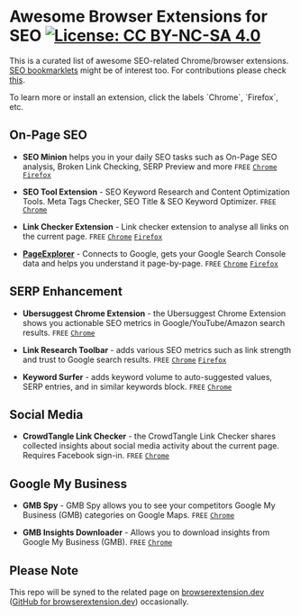 # Awesome Browser Extensions for SEO [![License: CC BY-NC-SA 4.0](https://licensebuttons.net/l/by-nc-sa/4.0/80x15.png)](https://creativecommons.org/licenses/by-nc-sa/4.0/)

This is a curated list of awesome SEO-related Chrome/browser extensions. [SEO bookmarklets](https://github.com/Awesome-SEO/seo-bookmarklets) might be of interest too. For contributions please check [this](https://github.com/Awesome-SEO/seo-browser-extensions/blob/master/CONTRIBUTIONS.md).

<content>
To learn more or install an extension, click the labels `Chrome`, `Firefox`, etc.


## On-Page SEO

- **SEO Minion** helps you in your daily SEO tasks such as On-Page SEO analysis, Broken Link Checking, SERP Preview and more `FREE` [`Chrome`](https://chrome.google.com/webstore/detail/ahrefs-seo-toolbar/hgmoccdbjhknikckedaaebbpdeebhiei) [`Firefox`](https://addons.mozilla.org/en-US/firefox/addon/seo-minion/)

- **SEO Tool Extension** - SEO Keyword Research and Content Optimization Tools. Meta Tags Checker, SEO Title & SEO Keyword Optimizer. `FREE` [`Chrome`](https://chrome.google.com/webstore/detail/seo-tool-extension-meta-%20/ilcppocoelkoplmgkffgdnfgngibpici) <!--<img src="/images/SEO-Chrome-Extensions/seo-tool-extension.jpg" alt="Preview of the SEO Tool Extension" style="max-height: 250px;">-->

- **Link Checker Extension** - Link checker extension to analyse all links on the current page. `FREE` [`Chrome`](https://chrome.google.com/webstore/detail/free-backlink-checker-by/nifeadedgedikheglfngocdgfidiiimi/) [`Firefox`](https://addons.mozilla.org/en-US/firefox/addon/free-backlink-checker-by-lrt) <!--<img src="/images/SEO-Chrome-Extensions/link-research-checker.png" alt="Demo of Link Checker Extension" style="max-height: 250px;">-->

- [**PageExplorer**](https://pageexplorer.net) - Connects to Google, gets your Google Search Console data and helps you understand it page-by-page. `FREE` [`Chrome`](https://chrome.google.com/webstore/detail/pageexplorer/bddlccnclehmmpgmkhboflgpanfijicj) [`Firefox`](https://addons.mozilla.org/en-US/firefox/addon/pageexplorer/) <!--<img src="/images/SEO-Chrome-Extensions/page-explorer.png" alt="Screenshot of PageExplorer Chrome Extension" style="max-height: 250px;">-->


## SERP Enhancement

- **Ubersuggest Chrome Extension** - the Ubersuggest Chrome Extension shows you actionable SEO metrics in Google/YouTube/Amazon search results. `FREE` [`Chrome`](https://chrome.google.com/webstore/detail/ubersuggest/nmpgaoofmjlimabncmnmnopjabbflegf)

- **Link Research Toolbar** - adds various SEO metrics such as link strength and trust to Google search results. `FREE` [`Chrome`](https://chrome.google.com/webstore/detail/link-research-seo-toolbar/eagkigdnclikabndlojagifehppodooi/) [`Firefox`](https://addons.mozilla.org/en-US/firefox/addon/link-research-seo-toolbar/) <!--<img src="/images/SEO-Chrome-Extensions/link-research-toolbar.png" alt="SEO Toolbar Preview" style="max-height: 250px;">-->

- **Keyword Surfer** - adds keyword volume to auto-suggested values, SERP entries, and in similar keywords block. `FREE` [`Chrome`](https://surferseo.com/keyword-surfer-extension)


## Social Media

- **CrowdTangle Link Checker** - the CrowdTangle Link Checker shares collected insights about social media activity about the current page. Requires Facebook sign-in. `FREE` [`Chrome`](https://chrome.google.com/webstore/detail/crowdtangle-link-checker/klakndphagmmfkpelfkgjbkimjihpmkh)


## Google My Business

- **GMB Spy** - GMB Spy allows you to see your competitors Google My Business (GMB) categories on Google Maps. `FREE` [`Chrome`](https://chrome.google.com/webstore/detail/gmbspy/hijfnlgdhfpmnckieikhinolopcolofe)

- **GMB Insights Downloader** - Allows you to download insights from Google My Business (GMB). `FREE` [`Chrome`](https://chrome.google.com/webstore/detail/easy-gmb-insights-downloa/imoioechhbofpmjjkcdalahngimajehl)


</content>

## Please Note

This repo will be syned to the related page on [browserextension.dev](https://browserextension.dev/seo-chrome-extensions) ([GitHub for browserextension.dev](https://github.com/spekulatius/browserextension.dev/)) occasionally.

